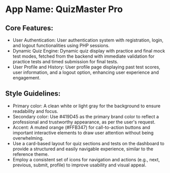 # **App Name**: QuizMaster Pro

## Core Features:

- User Authentication: User authentication system with registration, login, and logout functionalities using PHP sessions.
- Dynamic Quiz Engine: Dynamic quiz display with practice and final mock test modes, fetched from the backend with immediate validation for practice tests and timed submission for final tests.
- User Profile and History: User profile page displaying past test scores, user information, and a logout option, enhancing user experience and engagement.

## Style Guidelines:

- Primary color: A clean white or light gray for the background to ensure readability and focus.
- Secondary color: Use #419D45 as the primary brand color to reflect a professional and trustworthy appearance, as per the user's request.
- Accent: A muted orange (#FFB347) for call-to-action buttons and important interactive elements to draw user attention without being overwhelming.
- Use a card-based layout for quiz sections and tests on the dashboard to provide a structured and easily navigable experience, similar to the reference theme.
- Employ a consistent set of icons for navigation and actions (e.g., next, previous, submit, profile) to improve usability and visual appeal.
